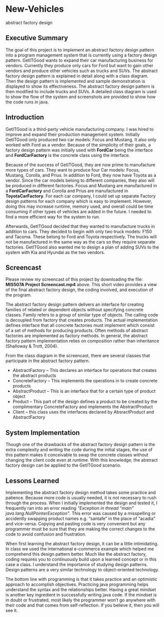 # New-Vehicles
abstract factory design

## Executive Summary
The goal of this project is to implement an abstract factory design pattern into a program management system that is currently using a factory design pattern. GetITGood wants to expand their car manufacturing business for vendors. Currently they produce only cars for Ford but want to gain other vendors and produce other vehicles such as trucks and SUVs. The abstract factory design pattern is explained in detail along with a class diagram. Then the design pattern is implemented and sample demonstration is displayed to show its effectiveness. The abstract factory design pattern is then modified to include trucks and SUVs. A detailed class diagram is used to show the flow of the system and screenshots are provided to show how the code runs in java. 

## Introduction
GetITGood is a third-party vehicle manufacturing company. I was hired to improve and expand their production management system. Initially GetITGood only produced two car models: Focus and Mustang. It also only worked with Ford as a vendor. Because of the simplicity of their goals, a factory design pattern was initially used with **FordCar** being the interface and **FordCarFactory** is the concrete class using the interface.

Because of the success of GetITGood, they are now prime to manufacture more types of cars. They want to produce four Car models: Focus, Mustang, Corolla, and Prius. In addition to Ford, they now have Toyota as a vendor. Since the car models belong to different companies, they also will be produced in different factories. Focus and Mustang are manufactured in a **FordCarFactory** and Corolla and Prius are manufactured in **ToyotaCarFactory**. For each car company, I could set up separate Factory design patterns for each company which is easy to implement. However, doing this may increase runtime, memory used, and overall could be time consuming if other types of vehicles are added in the future. I needed to find a more efficient way for the system to run.

Afterwards, GetITGood decided that they wanted to manufacture trucks in addition to cars. They decided to begin with only two truck models: F150 and Tacoma. These belong to Ford and Toyota respectively. The trucks will not be manufactured in the same way as the cars so they require separate factories. GetITGood also wanted me to design a plan of adding SUVs to the system with Kia and Hyundai as the two vendors.

## Screencast
Please review my screencast of this project by downloading the file: **__MIS507A Project Screencast.mp4__** above. This short video provides a view of the final abstract factory design, the coding involved, and execution of the program. 

The abstract factory design pattern delivers an interface for creating families of related or dependent objects without specifying concrete classes. Family refers to a group of similar type of objects. The calling code is decoupled from factory that creates products. The actual implementation defines interface that all concrete factories must implement which consist of a set of methods for producing products. Often methods of abstract factories are implemented as factory methods. In general, the abstract factory pattern implementation relies on composition rather than inheritance (Shalloway & Trott, 2004).

From the class diagram in the screencast, there are several classes that participate in the abstract factory pattern. 
- AbstractFactory – This declares an interface for operations that creates the abstract products
- ConcreteFactory – This implements the operations in to create concrete products
- AbstractProduct – This is an interface that for a certain type of product object
- Product – This part of the design defines a product to be created by the complimentary ConcreteFactory and implements the AbstractProduct
- Client – this class uses the interfaces declared by AbsractProduct and AbstractFactory

## System Implementation
Though one of the drawbacks of the abstract factory design pattern is the extra complexity and writing the code during the initial stages, the use of this pattern makes it conceivable to swap the concrete classes without changing the client code even at runtime. With this knowledge, the abstract factory design can be applied to the GetITGood scenario.

## Lessons Learned
Implementing the abstract factory design method takes some practice and patience. Because more code is usually needed, it is not necessary to rush through the process. When I initially implemented the design and tested it, I frequently ran into an error reading *“Exception in thread “main” java.lang.NullPointerException"*. This error was caused by a misspelling or accidently swapping product names e.g. “santafe” in the place of “acadia” and vice-versa. Copying and pasting code is very convenient but any programmer must be sure that they are making the correct changes to the code to avoid confusion and frustration.

When first learning the abstract factory design, it can be a little intimidating. In class we used the international e-commerce example which helped me comprehend this design pattern better. Much like the abstract factory, coding requires you to continuously build upon a learned concept or in this case a class. I understand the importance of studying design patterns. Design patterns are a very similar technology to object-oriented technology.

The bottom line with programming is that it takes practice and an optimistic approach to accomplish objectives. Practicing java programming helps understand the syntax and the relationships better. Having a great mindset is another key ingredient in successfully writing java code. If the mindset is in doubt or frustrated, most likely the programmer won’t go anywhere with their code and that comes from self-reflection. If you believe it, then you will see it.
